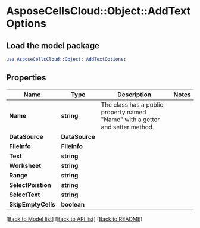 # AsposeCellsCloud::Object::AddTextOptions 

## Load the model package
```perl
use AsposeCellsCloud::Object::AddTextOptions;
```

## Properties
Name | Type | Description | Notes
------------ | ------------- | ------------- | -------------
**Name** | **string** | The class has a public property named "Name" with a getter and setter method. |
**DataSource** | **DataSource** |  |
**FileInfo** | **FileInfo** |  |
**Text** | **string** |  |
**Worksheet** | **string** |  |
**Range** | **string** |  |
**SelectPoistion** | **string** |  |
**SelectText** | **string** |  |
**SkipEmptyCells** | **boolean** |  |  

[[Back to Model list]](../README.md#documentation-for-models) [[Back to API list]](../README.md#documentation-for-api-endpoints) [[Back to README]](../README.md)

